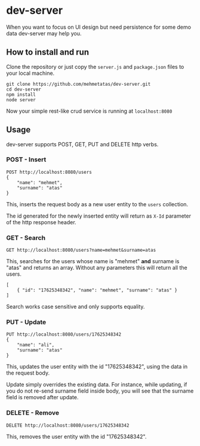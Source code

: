 # dev-server

When you want to focus on UI design but need persistence for some demo data dev-server may help you.

## How to install and run

Clone the repository or just copy the `server.js` and `package.json` files to your local machine.

    git clone https://github.com/mehmetatas/dev-server.git
    cd dev-server
    npm install
    node server
    
Now your simple rest-like crud service is running at `localhost:8080`

## Usage

dev-server supports POST, GET, PUT and DELETE http verbs.

### POST - Insert

    POST http://localhost:8080/users    
    {
        "name": "mehmet",
        "surname": "atas"
    }
    
This, inserts the request body as a new user entity to the `users` collection.

The id generated for the newly inserted entity will return as `X-Id` parameter of the http response header.

### GET - Search

    GET http://localhost:8080/users?name=mehmet&surname=atas
    
This, searches for the users whose name is "mehmet" **and** surname is "atas" and returns an array. Without any parameters this will return all the users.

    [
        { "id": "17625348342", "name": "mehmet", "surname": "atas" }
    ]

Search works case sensitive and only supports equality.

### PUT - Update

    PUT http://localhost:8080/users/17625348342
    {
        "name": "ali",
        "surname": "atas"
    }

This, updates the user entity with the id "17625348342", using the data in the request body.

Update simply overrides the existing data. For instance, while updating, if you do not re-send surname field inside body, you will see that the surname field is removed after update.

### DELETE - Remove

    DELETE http://localhost:8080/users/17625348342
   
This, removes the user entity with the id "17625348342".
